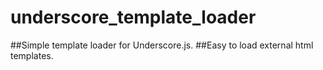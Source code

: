 # underscore_template_loader
##Simple template loader for Underscore.js. 
##Easy to load external html templates.
